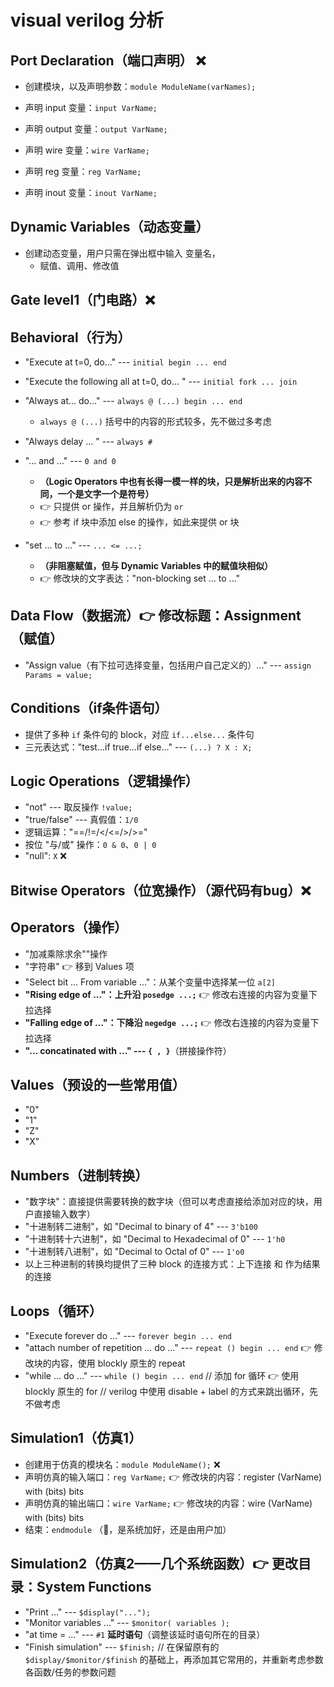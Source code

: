 # visual verilog 分析

## Port Declaration（端口声明） ❌
+ 创建模块，以及声明参数：`module ModuleName(varNames);`
  
+ 声明 input 变量：`input VarName;`

+ 声明 output 变量：`output VarName;`

+ 声明 wire 变量：`wire VarName;`

+ 声明 reg 变量：`reg VarName;`

+ 声明 inout 变量：`inout VarName;`

## Dynamic Variables（动态变量）
+ 创建动态变量，用户只需在弹出框中输入 变量名，
  + 赋值、调用、修改值
  
## Gate level1（门电路）❌

## Behavioral（行为）
+ "Execute at t=0, do..." --- `initial begin ... end`

+ "Execute the following all at t=0, do... " --- `initial fork ... join`

+ "Always at... do..." --- `always @ (...) begin ... end`
  + `always @ (...)` 括号中的内容的形式较多，先不做过多考虑

+ "Always delay ... " --- `always #`

+ "... and ..." --- `0 and 0` 
  + **（Logic Operators 中也有长得一模一样的块，只是解析出来的内容不同，一个是文字一个是符号）** 
  + 👉 只提供 or 操作，并且解析仍为 `or`
  + 👉 参考 if 块中添加 else 的操作，如此来提供 or 块
  
+ "set ... to ..." --- `... <= ...;` 
  + **（非阻塞赋值，但与 Dynamic Variables 中的赋值块相似）**
  + 👉 修改块的文字表达："non-blocking set ... to ..."

## Data Flow（数据流）👉 修改标题：Assignment（赋值）
+ "Assign value（有下拉可选择变量，包括用户自己定义的）..." --- `assign Params = value;`

## Conditions（if条件语句）
+ 提供了多种 `if` 条件句的 block，对应 `if...else...` 条件句
+ 三元表达式："test...if true...if else..." --- `(...) ? X : X;`

## Logic Operations（逻辑操作）
+ "not" --- 取反操作 `!value;`
+ "true/false" ---  真假值：`1/0`
+ 逻辑运算："==/!=/</<=/>/>="
+ 按位 "与/或" 操作：`0 & 0`、`0 | 0`
+ "null": `X` ❌

## Bitwise Operators（位宽操作）（源代码有bug）❌

## Operators（操作）
+ "加减乘除求余""操作
+ "字符串" 👉 移到 Values 项
+ "Select bit ... From variable ..."：从某个变量中选择某一位 `a[2]`
+ **"Rising edge of ..."：上升沿 `posedge ...;`**   👉 修改右连接的内容为变量下拉选择
+ **"Falling edge of ..."：下降沿 `negedge ...;`**  👉 修改右连接的内容为变量下拉选择
+ **"... concatinated with ..." --- `{ , }`**（拼接操作符）

## Values（预设的一些常用值）
+ "0"
+ "1"
+ "Z"
+ "X"

## Numbers（进制转换）
+ "数字块"：直接提供需要转换的数字块（但可以考虑直接给添加对应的块，用户直接输入数字）
+ "十进制转二进制"，如 "Decimal to binary of 4" --- `3'b100`
+ "十进制转十六进制"，如 "Decimal to Hexadecimal of 0" --- `1'h0`
+ "十进制转八进制"，如 "Decimal to Octal of 0" --- `1'o0`
+ 以上三种进制的转换均提供了三种 block 的连接方式：上下连接 和 作为结果的连接

## Loops（循环）
+ "Execute forever do ..." --- `forever begin ... end`
+ "attach number of repetition ... do ..." --- `repeat () begin ... end` 👉 修改块的内容，使用 blockly 原生的 repeat
+ "while ... do ..." --- `while () begin ... end`
// 添加 for 循环 👉 使用 blockly 原生的 for
// verilog 中使用 disable + label 的方式来跳出循环，先不做考虑

## Simulation1（仿真1）
+ 创建用于仿真的模块名：`module ModuleName();`  ❌
+ 声明仿真的输入端口：`reg VarName;`  👉 修改块的内容：register (VarName) with (bits) bits
+ 声明仿真的输出端口：`wire VarName;` 👉 修改块的内容：wire (VarName) with (bits) bits
+ 结束：`endmodule`    （🤔，是系统加好，还是由用户加）

## Simulation2（仿真2——几个系统函数）👉 更改目录：System Functions
+ "Print ..." --- `$display("...");`
+ "Monitor variables ..." --- `$monitor( variables );`
+ "at time = ..." --- `#1` **延时语句**（调整该延时语句所在的目录）
+ "Finish simulation" --- `$finish;`
// 在保留原有的 `$display/$monitor/$finish` 的基础上，再添加其它常用的，并重新考虑参数各函数/任务的参数问题

